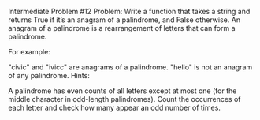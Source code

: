 Intermediate Problem #12
Problem: Write a function that takes a string and returns True if it’s an anagram of a palindrome, and False otherwise. An anagram of a palindrome is a rearrangement of letters that can form a palindrome.

For example:

"civic" and "ivicc" are anagrams of a palindrome.
"hello" is not an anagram of any palindrome.
Hints:

A palindrome has even counts of all letters except at most one (for the middle character in odd-length palindromes).
Count the occurrences of each letter and check how many appear an odd number of times.